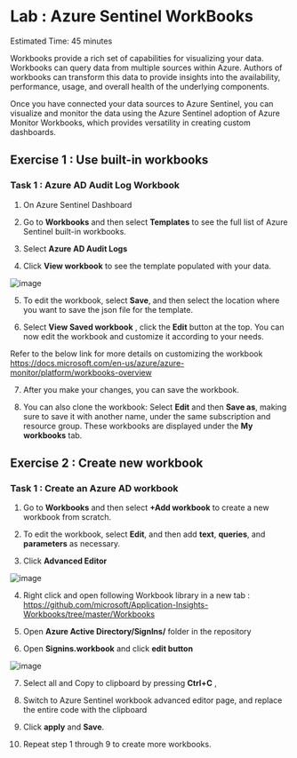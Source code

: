# Lab : Azure Sentinel WorkBooks 

Estimated Time: 45 minutes

Workbooks provide a rich set of capabilities for visualizing your data. Workbooks can query data from multiple sources within Azure. Authors of workbooks can transform this data to provide insights into the availability, performance, usage, and overall health of the underlying components.

Once you have connected your data sources to Azure Sentinel, you can visualize and monitor the data using the Azure Sentinel adoption of Azure Monitor Workbooks, which provides versatility in creating custom dashboards.


## Exercise 1 : Use built-in workbooks

### Task 1 : Azure AD Audit Log Workbook

1. On Azure Sentinel Dashboard

2. Go to **Workbooks** and then select **Templates** to see the full list of Azure Sentinel built-in workbooks.

3. Select **Azure AD Audit Logs**

4. Click **View workbook** to see the template populated with your data.

![image](https://user-images.githubusercontent.com/33748560/89668323-307b4f80-d8fb-11ea-96bc-455929c3f8f1.png)

5. To edit the workbook, select **Save**, and then select the location where you want to save the json file for the template.

6. Select **View Saved workbook** ,   click the **Edit** button at the top. You can now edit the workbook and customize it according to your needs.

Refer to the below link for more details on customizing the workbook  
https://docs.microsoft.com/en-us/azure/azure-monitor/platform/workbooks-overview

7. After you make your changes, you can save the workbook.

8. You can also clone the workbook: Select **Edit** and then **Save as**, making sure to save it with another name, under the same subscription and resource group. These workbooks are displayed under the **My workbooks** tab.


## Exercise 2 : Create new workbook

### Task 1 : Create an Azure AD workbook

1. Go to **Workbooks** and then select **+Add workbook** to create a new workbook from scratch.

2. To edit the workbook, select **Edit**, and then add **text**, **queries**, and **parameters** as necessary.

3. Click **Advanced Editor**

![image](https://user-images.githubusercontent.com/33748560/89669420-0cb90900-d8fd-11ea-99ed-4bf878d1c069.png)

4. Right click and open following  Workbook library in a new tab   :  https://github.com/microsoft/Application-Insights-Workbooks/tree/master/Workbooks 

5. Open **Azure Active Directory/SignIns/** folder in the repository 

6. Open **Signins.workbook** and click **edit button**

![image](https://user-images.githubusercontent.com/33748560/89670794-66223780-d8ff-11ea-8812-8e2cd7f9c2b6.png)


7. Select all and Copy  to clipboard by pressing **Ctrl+C** , 

8. Switch to Azure Sentinel workbook advanced editor page, and replace the entire code with the clipboard

9. Click **apply** and **Save**.

10. Repeat step 1 through 9 to create more workbooks.


